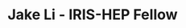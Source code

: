 ---
layout: fellow
pagetype: fellow
shortname: jakel2014
permalink: /fellows/jakel2014.html
fellow-name: Jake Li
title: Jake Li - IRIS-HEP Fellow
active: false
dates:
  start: 2022-06-06
  end: 2022-08-12
photo: /assets/images/team/fellows-2022/Jake-Li.jpg
institution: University of Illinois at Urbana-Champaign
e-mail: jli301@illinois.edu
project_title: ServiceX Dashboard
project_goal: This project will focus on developing a Juptyerhub plugin that will
  provide users access to a ServiceX dashboard. With this, users will be able to access
  ServiceX in a convenient manner outside of the main ServiceX dashboard. The goal
  will be to provide a possibility to monitor all the users' transforms and give access
  to the dashboard-like functionality that already exists on the website. A stretch
  goal of the project will be to add more existing features to the dashboard, such
  as an easier sorting of transforms or access to log forms in case data delivery
  goes wrong.
mentors:
- Oksana Shadura (University of Nebarska-Lincoln)
- Gordon Watts (University of Washington)
- Alexander Held (University of Wisconsin-Madison)
- Mason Proffit (University of Washington)
- Benjamin Galwesky (University of Illinois at Urbana-Champaign)
proposal: /assets/pdf/fellows-2022/077-proposal-Jake-Li.pdf
presentations:
- title: ServiceX Dashboard
  date: 2022-09-26
  url: https://indico.cern.ch/event/1199557/contributions/5064313/attachments/2516269/4326120/Jake%20Li%20-%20Final%20Presentation%20(IRIS-HEP%20Fellows).pdf
  meeting: IRIS-HEP Fellows Presentations 2022
  meetingurl: https://indico.cern.ch/event/1199557
  recordingurl: https://youtu.be/7-0WZZCtqJI
  focus-area: as
current_status: >
  <strong>January 2022</strong> - Data Science Consultant at Hipkins Inc
github-username: jakel2014
linkedin-profile: https://www.linkedin.com/in/jake-li-492316224/
focus-area:
challenge-area:
---